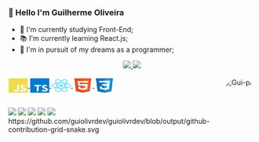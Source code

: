 ### 🙂 Hello I'm Guilherme Oliveira

- 🧪 I'm currently studying Front-End;
- 📚 I'm currently learning React.js;
- 💭 I'm in pursuit of my dreams as a programmer;

<div align="center">
  <a href="https://github.com/guiolivrdev">
  <img width="42%" src="https://github-readme-stats.vercel.app/api?username=guiolivrdev&show_icons=true&theme=dark&include_all_commits=true&count_private=true">
  <img width="50%" src="https://github-readme-stats.vercel.app/api/top-langs/?username=guiolivrdev&layout=compact&langs_count=7&theme=dark"> 
</div>

 <div style="display: inline_block"><br>
  <img align="center" alt="Gui-Js" height="30" width="40" src="https://raw.githubusercontent.com/devicons/devicon/master/icons/javascript/javascript-plain.svg">
  <img align="center" alt="Gui-Ts" height="30" width="40" src="https://raw.githubusercontent.com/devicons/devicon/master/icons/typescript/typescript-plain.svg">
  <img align="center" alt="Gui-React" height="30" width="40" src="https://raw.githubusercontent.com/devicons/devicon/master/icons/react/react-original.svg">
  <img align="center" alt="Gui-HTML" height="30" width="40" src="https://raw.githubusercontent.com/devicons/devicon/master/icons/html5/html5-original.svg">
  <img align="center" alt="Gui-CSS" height="30" width="40" src="https://raw.githubusercontent.com/devicons/devicon/master/icons/css3/css3-original.svg">
  <img align="right" alt="Gui-pic" height="150" style="border-radius:50px;" src="https://i.pinimg.com/564x/1f/aa/29/1faa2916fa704636c2efc5548a245d49.jpg">
</div>
  
  ##
  
<div> 
  <a href="https://www.youtube.com/channel/UC8pk80bNrBb7pDJT1MvMcNw" target="_blank"><img src="https://img.shields.io/badge/YouTube-FF0000?style=for-the-badge&logo=youtube&logoColor=white" target="_blank"></a>
  <a href="https://www.instagram.com/guiwwr/" target="_blank"><img src="https://img.shields.io/badge/-Instagram-%23E4405F?style=for-the-badge&logo=instagram&logoColor=white" target="_blank"></a>
 	<a href="https://www.twitch.tv/guiolivrdev" target="_blank"><img src="https://img.shields.io/badge/Twitch-9146FF?style=for-the-badge&logo=twitch&logoColor=white" target="_blank"></a>
 <a href="https://discord.gg/DRJWnjgxcp" target="_blank"><img src="https://img.shields.io/badge/Discord-7289DA?style=for-the-badge&logo=discord&logoColor=white" target="_blank"></a> 
  <a href = "mailto:contato.guiolivrdev@outlook.com"><img src="https://img.shields.io/badge/-Gmail-%23333?style=for-the-badge&logo=gmail&logoColor=white" target="_blank"></a>
  https://github.com/guiolivrdev/guiolivrdev/blob/output/github-contribution-grid-snake.svg
</div>
